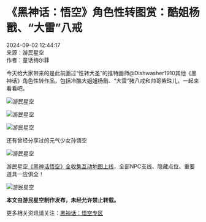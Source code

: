 # 《黑神话：悟空》角色性转图赏：酷姐杨戬、“大雷”八戒

2024-09-02 12:44:17   
来源：游民星空   
作者：童话梅尔菲   

今天给大家带来的是此前画过“性转大圣”的推特画师@Dishwasher1910其他《黑神话》角色性转作品，包括冷酷大姐姐杨戬、“大雷”猪八戒和帅哥紫珠儿，一起来看看吧。

![游民星空](http://p0.qhimg.com/t11afb5333778a9ce1341a5d143.png)

![游民星空](http://p0.qhimg.com/t11afb53337426c3eda74e7b25a.png)

![游民星空](http://p0.qhimg.com/t11afb53337bb1d5ad85719a015.png)

还有曾经分享过的元气少女孙悟空

![游民星空](http://p0.qhimg.com/t11afb533374714b2d66249126b.png)

游民星空[《黑神话悟空》全收集互动地图上线](https://www.gamersky.com/tools/map/wukong/?gsGameId=1314156&gsAppChannel=diTu&ref=zx)，全部NPC支线、隐藏点位、重要道具一应俱全！

![游民星空](http://p0.qhimg.com/t11afb5333755209d858af87011.jpg)

**本文由游民星空制作发布，未经允许禁止转载。**

更多相关资讯请关注：[黑神话：悟空专区](#)